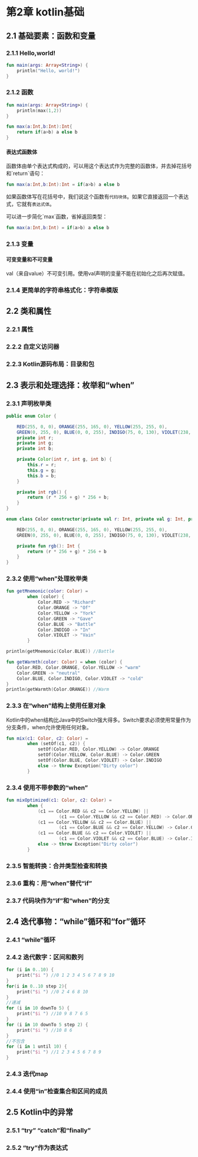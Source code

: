 # 第2章 kotlin基础

## 2.1 基础要素：函数和变量

### 2.1.1 Hello,world!

```kotlin
fun main(args: Array<String>) {
    println("Hello, world!")
}
```

### 2.1.2 函数

```kotlin
fun main(args: Array<String>) {
    println(max(1,2))
}

fun max(a:Int,b:Int):Int{
    return if(a>b) a else b
}
```

#### 表达式函数体

函数体由单个表达式构成的，可以用这个表达式作为完整的函数体，并去掉花括号和\`return\`语句：

```kotlin
fun max(a:Int,b:Int):Int = if(a>b) a else b
```

如果函数体写在花括号中，我们说这个函数有`代码块体`。如果它直接返回一个表达式，它就有`表达式体`。

可以进一步简化\`max\`函数，省掉返回类型：

```kotlin
fun max(a:Int,b:Int) = if(a>b) a else b
```

### 2.1.3 变量

#### 可变变量和不可变量

val（来自value）不可变引用。使用val声明的变量不能在初始化之后再次赋值。

### 2.1.4  更简单的字符串格式化：字符串模版

## 2.2 类和属性

### 2.2.1 属性

### 2.2.2 自定义访问器

### 2.2.3 Kotlin源码布局：目录和包

## 2.3 表示和处理选择：枚举和“when”

### 2.3.1 声明枚举类

```java
public enum Color {

    RED(255, 0, 0), ORANGE(255, 165, 0), YELLOW(255, 255, 0),
    GREEN(0, 255, 0), BLUE(0, 0, 255), INDIGO(75, 0, 130), VIOLET(238, 130, 238);
    private int r;
    private int g;
    private int b;

    private Color(int r, int g, int b) {
        this.r = r;
        this.g = g;
        this.b = b;
    }

    private int rgb() {
        return (r * 256 + g) * 256 + b;
    }
}
```

```kotlin
enum class Color constructor(private val r: Int, private val g: Int, private val b: Int) {

    RED(255, 0, 0), ORANGE(255, 165, 0), YELLOW(255, 255, 0),
    GREEN(0, 255, 0), BLUE(0, 0, 255), INDIGO(75, 0, 130), VIOLET(238, 130, 238);

    private fun rgb(): Int {
        return (r * 256 + g) * 256 + b
    }
}
```

### 2.3.2 使用“when”处理枚举类

```kotlin
fun getMnemonic(color: Color) =
        when (color) {
            Color.RED -> "Richard"
            Color.ORANGE -> "Of"
            Color.YELLOW -> "York"
            Color.GREEN -> "Gave"
            Color.BLUE -> "Battle"
            Color.INDIGO -> "In"
            Color.VIOLET -> "Vain"
        }

println(getMnemonic(Color.BLUE)) //Battle
```

```kotlin
fun getWarmth(color: Color) = when (color) {
    Color.RED, Color.ORANGE, Color.YELLOW -> "warm"
    Color.GREEN -> "neutral"
    Color.BLUE, Color.INDIGO, Color.VIOLET -> "cold"
}
println(getWarmth(Color.ORANGE)) //Warm
```


### 2.3.3 在“when”结构上使用任意对象

Kotlin中的when结构比Java中的Switch强大得多。Switch要求必须使用常量作为分支条件，when允许使用任何对象。

```kotlin
fun mix(c1: Color, c2: Color) =
        when (setOf(c1, c2)) {
            setOf(Color.RED, Color.YELLOW) -> Color.ORANGE
            setOf(Color.YELLOW, Color.BLUE) -> Color.GREEN
            setOf(Color.BLUE, Color.VIOLET) -> Color.INDIGO
            else -> throw Exception("Dirty color")
        }
```

### 2.3.4 使用不带参数的“when”

```kotlin
fun mixOptimized(c1: Color, c2: Color) =
        when {
            (c1 == Color.RED && c2 == Color.YELLOW) ||
                    (c1 == Color.YELLOW && c2 == Color.RED) -> Color.ORANGE
            (c1 == Color.YELLOW && c2 == Color.BLUE) ||
                    (c1 == Color.BLUE && c2 == Color.YELLOW) -> Color.GREEN
            (c1 == Color.BLUE && c2 == Color.VIOLET) ||
                    (c1 == Color.VIOLET && c2 == Color.BLUE) -> Color.INDIGO
            else -> throw Exception("Dirty color")
        }
```

### 2.3.5 智能转换：合并类型检查和转换

### 2.3.6 重构：用“when”替代“if”

### 2.3.7 代码块作为“if”和“when”的分支

## 2.4 迭代事物：“while”循环和“for”循环

### 2.4.1 “while”循环

### 2.4.2 迭代数字：区间和数列

```kotlin
for (i in 0..10) {
    print("$i ") //0 1 2 3 4 5 6 7 8 9 10 
}
for(i in 0..10 step 2){
    print("$i ") //0 2 4 6 8 10
}
//递减
for (i in 10 downTo 5) {
    print("$i ") //10 9 8 7 6 5 
}
for (i in 10 downTo 5 step 2) {
    print("$i ") //10 8 6 
}
//不包含
for (i in 1 until 10) {
    print("$i ") //1 2 3 4 5 6 7 8 9
}
```

### 2.4.3 迭代map

### 2.4.4 使用“in”检查集合和区间的成员

## 2.5 Kotlin中的异常

### 2.5.1 “try” “catch”和“finally”

### 2.5.2 “try”作为表达式


